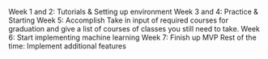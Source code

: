 Week 1 and 2: Tutorials & Setting up environment
Week 3 and 4: Practice & Starting
Week 5: Accomplish Take in input of required courses for graduation and give a list of courses of classes you still need to take. 
Week 6: Start implementing machine learning 
Week 7: Finish up MVP
Rest of the time: Implement additional features
